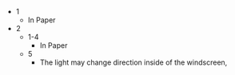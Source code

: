 - 1
	- In Paper
- 2
	- 1-4
		- In Paper
	- 5
		- The light may change direction inside of the windscreen, 